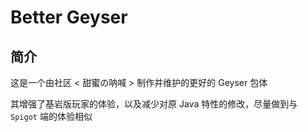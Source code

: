 # Better Geyser



## 简介

这是一个由社区 < 甜蜜の呐喊 > 制作并维护的更好的 Geyser 包体  

其增强了基岩版玩家的体验，以及减少对原 Java 特性的修改，尽量做到与 `Spigot` 端的体验相似